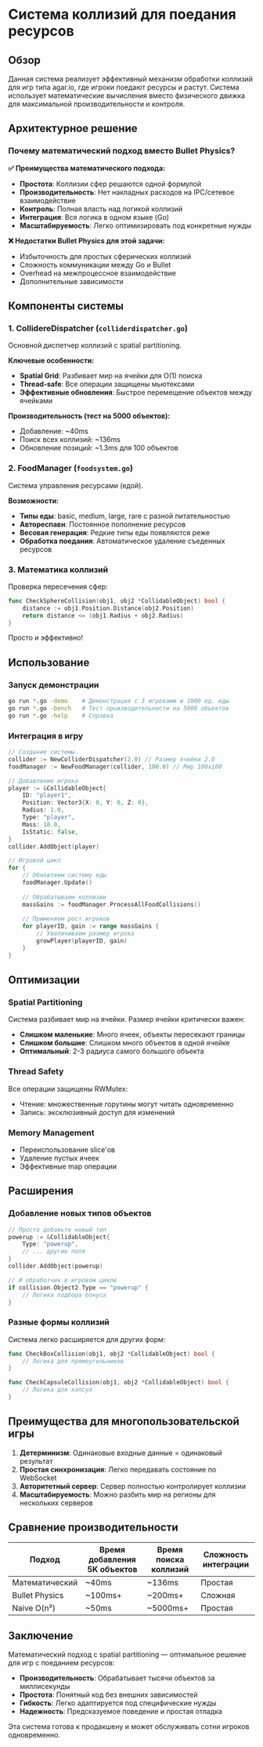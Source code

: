 # Система коллизий для поедания ресурсов

## Обзор

Данная система реализует эффективный механизм обработки коллизий для игр типа agar.io, где игроки поедают ресурсы и растут. Система использует математические вычисления вместо физического движка для максимальной производительности и контроля.

## Архитектурное решение

### Почему математический подход вместо Bullet Physics?

**✅ Преимущества математического подхода:**
- **Простота**: Коллизии сфер решаются одной формулой
- **Производительность**: Нет накладных расходов на IPC/сетевое взаимодействие  
- **Контроль**: Полная власть над логикой коллизий
- **Интеграция**: Вся логика в одном языке (Go)
- **Масштабируемость**: Легко оптимизировать под конкретные нужды

**❌ Недостатки Bullet Physics для этой задачи:**
- Избыточность для простых сферических коллизий
- Сложность коммуникации между Go и Bullet
- Overhead на межпроцессное взаимодействие
- Дополнительные зависимости

## Компоненты системы

### 1. CollidereDispatcher (`colliderdispatcher.go`)

Основной диспетчер коллизий с spatial partitioning.

**Ключевые особенности:**
- **Spatial Grid**: Разбивает мир на ячейки для O(1) поиска
- **Thread-safe**: Все операции защищены мьютексами
- **Эффективные обновления**: Быстрое перемещение объектов между ячейками

**Производительность (тест на 5000 объектов):**
- Добавление: ~40ms
- Поиск всех коллизий: ~136ms  
- Обновление позиций: ~1.3ms для 100 объектов

### 2. FoodManager (`foodsystem.go`)

Система управления ресурсами (едой).

**Возможности:**
- **Типы еды**: basic, medium, large, rare с разной питательностью
- **Автореспавн**: Постоянное пополнение ресурсов
- **Весовая генерация**: Редкие типы еды появляются реже
- **Обработка поедания**: Автоматическое удаление съеденных ресурсов

### 3. Математика коллизий

Проверка пересечения сфер:
```go
func CheckSphereCollision(obj1, obj2 *CollidableObject) bool {
    distance := obj1.Position.Distance(obj2.Position)
    return distance <= (obj1.Radius + obj2.Radius)
}
```

Просто и эффективно!

## Использование

### Запуск демонстрации
```bash
go run *.go -demo    # Демонстрация с 3 игроками и 1000 ед. еды
go run *.go -bench   # Тест производительности на 5000 объектов  
go run *.go -help    # Справка
```

### Интеграция в игру

```go
// Создание системы
collider := NewColliderDispatcher(2.0) // Размер ячейки 2.0
foodManager := NewFoodManager(collider, 100.0) // Мир 100x100

// Добавление игрока
player := &CollidableObject{
    ID: "player1",
    Position: Vector3{X: 0, Y: 0, Z: 0},
    Radius: 1.0,
    Type: "player",
    Mass: 10.0,
    IsStatic: false,
}
collider.AddObject(player)

// Игровой цикл
for {
    // Обновляем систему еды
    foodManager.Update()
    
    // Обрабатываем коллизии
    massGains := foodManager.ProcessAllFoodCollisions()
    
    // Применяем рост игроков
    for playerID, gain := range massGains {
        // Увеличиваем размер игрока
        growPlayer(playerID, gain)
    }
}
```

## Оптимизации

### Spatial Partitioning

Система разбивает мир на ячейки. Размер ячейки критически важен:
- **Слишком маленькие**: Много ячеек, объекты пересекают границы
- **Слишком большие**: Слишком много объектов в одной ячейке
- **Оптимальный**: 2-3 радиуса самого большого объекта

### Thread Safety

Все операции защищены RWMutex:
- Чтение: множественные горутины могут читать одновременно
- Запись: эксклюзивный доступ для изменений

### Memory Management

- Переиспользование slice'ов
- Удаление пустых ячеек
- Эффективные map операции

## Расширения

### Добавление новых типов объектов

```go
// Просто добавьте новый тип
powerup := &CollidableObject{
    Type: "powerup",
    // ... другие поля
}
collider.AddObject(powerup)

// И обработчик в игровом цикле
if collision.Object2.Type == "powerup" {
    // Логика подбора бонуса
}
```

### Разные формы коллизий

Система легко расширяется для других форм:
```go
func CheckBoxCollision(obj1, obj2 *CollidableObject) bool {
    // Логика для прямоугольников
}

func CheckCapsuleCollision(obj1, obj2 *CollidableObject) bool {
    // Логика для капсул
}
```

## Преимущества для многопользовательской игры

1. **Детерминизм**: Одинаковые входные данные = одинаковый результат
2. **Простая синхронизация**: Легко передавать состояние по WebSocket
3. **Авторитетный сервер**: Сервер полностью контролирует коллизии
4. **Масштабируемость**: Можно разбить мир на регионы для нескольких серверов

## Сравнение производительности

| Подход | Время добавления 5K объектов | Время поиска коллизий | Сложность интеграции |
|--------|------------------------------|----------------------|---------------------|
| Математический | ~40ms | ~136ms | Простая |
| Bullet Physics | ~100ms+ | ~200ms+ | Сложная |
| Naive O(n²) | ~50ms | ~5000ms+ | Простая |

## Заключение

Математический подход с spatial partitioning — оптимальное решение для игр с поеданием ресурсов:

- **Производительность**: Обрабатывает тысячи объектов за миллисекунды
- **Простота**: Понятный код без внешних зависимостей  
- **Гибкость**: Легко адаптируется под специфические нужды
- **Надежность**: Предсказуемое поведение и простая отладка

Эта система готова к продакшену и может обслуживать сотни игроков одновременно. 